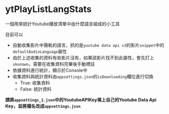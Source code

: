 # ytPlayListLangStats

一個用來統計Youtube播放清單中由什麼語言組成的小工具

目前可以
- 自動收集影片中聲軌的語言，抓的是`youtube data api v3`的影片`snippet`中的`defaultAudioLanguage`屬性
- 由於上述收集的資料有些影片沒有，如果該影片找不到此屬性，會先打上`ukunown`，需要在收集資料完畢後手動標註
- 依據資料進行統計，顯示於Console中
- 收集資料與統計資料由`appsettings.json`的`isDownloading`欄位進行切換
  - True: 收集資料
  - False: 統計資料


**請將`appsettings_1.json`中的YoutubeAPIKey填上自己的Youtube Data Api Key，並將檔名改成`appsettings.json`**
